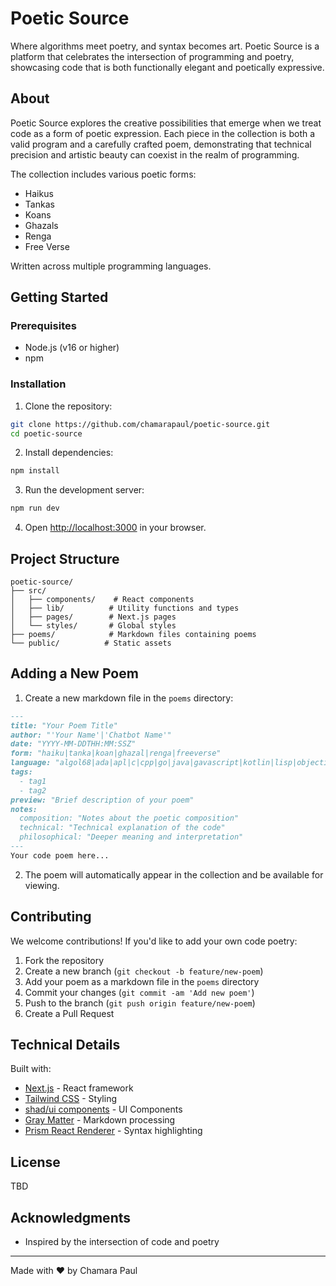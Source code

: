 # Poetic Source

Where algorithms meet poetry, and syntax becomes art. Poetic Source is a platform that celebrates the intersection of programming and poetry, showcasing code that is both functionally elegant and poetically expressive.

## About

Poetic Source explores the creative possibilities that emerge when we treat code as a form of poetic expression. Each piece in the collection is both a valid program and a carefully crafted poem, demonstrating that technical precision and artistic beauty can coexist in the realm of programming.

The collection includes various poetic forms:
- Haikus
- Tankas
- Koans
- Ghazals
- Renga
- Free Verse

Written across multiple programming languages.

## Getting Started

### Prerequisites

- Node.js (v16 or higher)
- npm

### Installation

1. Clone the repository:
```bash
git clone https://github.com/chamarapaul/poetic-source.git
cd poetic-source
```

2. Install dependencies:
```bash
npm install
```

3. Run the development server:
```bash
npm run dev
```

4. Open [http://localhost:3000](http://localhost:3000) in your browser.

## Project Structure

```
poetic-source/
├── src/
│   ├── components/    # React components
│   ├── lib/          # Utility functions and types
│   ├── pages/        # Next.js pages
│   └── styles/       # Global styles
├── poems/            # Markdown files containing poems
└── public/          # Static assets
```

## Adding a New Poem

1. Create a new markdown file in the `poems` directory:
```markdown
---
title: "Your Poem Title"
author: "'Your Name'|'Chatbot Name'"
date: "YYYY-MM-DDTHH:MM:SSZ"
form: "haiku|tanka|koan|ghazal|renga|freeverse"
language: "algol68|ada|apl|c|cpp|go|java|gavascript|kotlin|lisp|objectivec|python|ruby|sql|swift"
tags: 
  - tag1
  - tag2
preview: "Brief description of your poem"
notes:
  composition: "Notes about the poetic composition"
  technical: "Technical explanation of the code"
  philosophical: "Deeper meaning and interpretation"
---
Your code poem here...
```

2. The poem will automatically appear in the collection and be available for viewing.

## Contributing

We welcome contributions! If you'd like to add your own code poetry:

1. Fork the repository
2. Create a new branch (`git checkout -b feature/new-poem`)
3. Add your poem as a markdown file in the `poems` directory
4. Commit your changes (`git commit -am 'Add new poem'`)
5. Push to the branch (`git push origin feature/new-poem`)
6. Create a Pull Request

## Technical Details

Built with:
- [Next.js](https://nextjs.org/) - React framework
- [Tailwind CSS](https://tailwindcss.com/) - Styling
- [shad/ui components](https://ui.shadcn.com/) - UI Components
- [Gray Matter](https://github.com/jonschlinkert/gray-matter) - Markdown processing
- [Prism React Renderer](https://github.com/FormidableLabs/prism-react-renderer) - Syntax highlighting

## License

TBD

## Acknowledgments

- Inspired by the intersection of code and poetry

---

Made with ❤️ by Chamara Paul